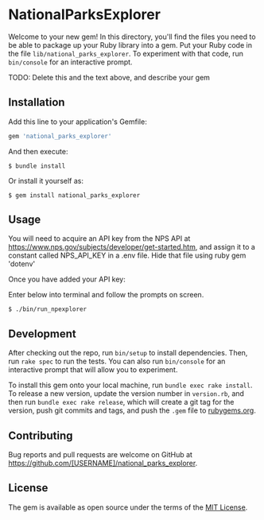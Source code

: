 # NationalParksExplorer

Welcome to your new gem! In this directory, you'll find the files you need to be able to package up your Ruby library into a gem. Put your Ruby code in the file `lib/national_parks_explorer`. To experiment with that code, run `bin/console` for an interactive prompt.

TODO: Delete this and the text above, and describe your gem

## Installation

Add this line to your application's Gemfile:

```ruby
gem 'national_parks_explorer'
```

And then execute:

    $ bundle install

Or install it yourself as:

    $ gem install national_parks_explorer

## Usage

You will need to acquire an API key from the NPS API at https://www.nps.gov/subjects/developer/get-started.htm, and assign it to a constant called NPS_API_KEY in a .env file. Hide that file using ruby gem 'dotenv'

Once you have added your API key:

Enter below into terminal and follow the prompts on screen. 

    $ ./bin/run_npexplorer

## Development

After checking out the repo, run `bin/setup` to install dependencies. Then, run `rake spec` to run the tests. You can also run `bin/console` for an interactive prompt that will allow you to experiment.

To install this gem onto your local machine, run `bundle exec rake install`. To release a new version, update the version number in `version.rb`, and then run `bundle exec rake release`, which will create a git tag for the version, push git commits and tags, and push the `.gem` file to [rubygems.org](https://rubygems.org).

## Contributing

Bug reports and pull requests are welcome on GitHub at https://github.com/[USERNAME]/national_parks_explorer.

## License

The gem is available as open source under the terms of the [MIT License](https://opensource.org/licenses/MIT).

